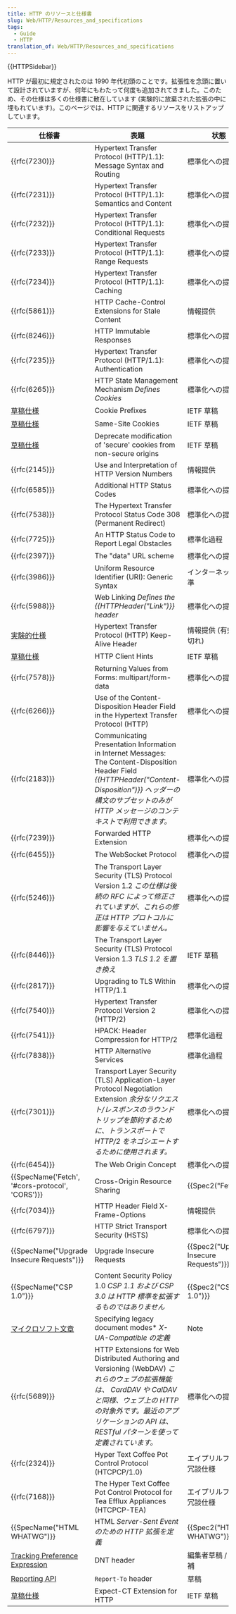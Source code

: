 ```yaml
---
title: HTTP のリソースと仕様書
slug: Web/HTTP/Resources_and_specifications
tags:
  - Guide
  - HTTP
translation_of: Web/HTTP/Resources_and_specifications
---
```

{{HTTPSidebar}}

HTTP が最初に規定されたのは 1990 年代初頭のことです。拡張性を念頭に置いて設計されていますが、何年にもわたって何度も追加されてきました。このため、その仕様は多くの仕様書に散在しています (実験的に放棄された拡張の中に埋もれています)。このページでは、HTTP に関連するリソースをリストアップしています。

| 仕様書                                                                                                 | 表題                                                                                                                                                                                                                                      | 状態                                                 |
| ------------------------------------------------------------------------------------------------------ | ----------------------------------------------------------------------------------------------------------------------------------------------------------------------------------------------------------------------------------------- | ---------------------------------------------------- |
| {{rfc(7230)}}                                                                                       | Hypertext Transfer Protocol (HTTP/1.1): Message Syntax and Routing                                                                                                                                                                        | 標準化への提唱                                       |
| {{rfc(7231)}}                                                                                       | Hypertext Transfer Protocol (HTTP/1.1): Semantics and Content                                                                                                                                                                             | 標準化への提唱                                       |
| {{rfc(7232)}}                                                                                       | Hypertext Transfer Protocol (HTTP/1.1): Conditional Requests                                                                                                                                                                              | 標準化への提唱                                       |
| {{rfc(7233)}}                                                                                       | Hypertext Transfer Protocol (HTTP/1.1): Range Requests                                                                                                                                                                                    | 標準化への提唱                                       |
| {{rfc(7234)}}                                                                                       | Hypertext Transfer Protocol (HTTP/1.1): Caching                                                                                                                                                                                           | 標準化への提唱                                       |
| {{rfc(5861)}}                                                                                       | HTTP Cache-Control Extensions for Stale Content                                                                                                                                                                                           | 情報提供                                             |
| {{rfc(8246)}}                                                                                       | HTTP Immutable Responses                                                                                                                                                                                                                  | 標準化への提唱                                       |
| {{rfc(7235)}}                                                                                       | Hypertext Transfer Protocol (HTTP/1.1): Authentication                                                                                                                                                                                    | 標準化への提唱                                       |
| {{rfc(6265)}}                                                                                       | HTTP State Management Mechanism _Defines Cookies_                                                                                                                                                                                         | 標準化への提唱                                       |
| [草稿仕様](https://tools.ietf.org/html/draft-ietf-httpbis-cookie-prefixes-00)                          | Cookie Prefixes                                                                                                                                                                                                                           | IETF 草稿                                            |
| [草稿仕様](https://tools.ietf.org/html/draft-ietf-httpbis-cookie-same-site-00)                         | Same-Site Cookies                                                                                                                                                                                                                         | IETF 草稿                                            |
| [草稿仕様](https://tools.ietf.org/html/draft-ietf-httpbis-cookie-alone-01)                             | Deprecate modification of 'secure' cookies from non-secure origins                                                                                                                                                                        | IETF 草稿                                            |
| {{rfc(2145)}}                                                                                       | Use and Interpretation of HTTP Version Numbers                                                                                                                                                                                            | 情報提供                                             |
| {{rfc(6585)}}                                                                                       | Additional HTTP Status Codes                                                                                                                                                                                                              | 標準化への提唱                                       |
| {{rfc(7538)}}                                                                                       | The Hypertext Transfer Protocol Status Code 308 (Permanent Redirect)                                                                                                                                                                      | 標準化への提唱                                       |
| {{rfc(7725)}}                                                                                       | An HTTP Status Code to Report Legal Obstacles                                                                                                                                                                                             | 標準化過程                                           |
| {{rfc(2397)}}                                                                                       | The "data" URL scheme                                                                                                                                                                                                                     | 標準化への提唱                                       |
| {{rfc(3986)}}                                                                                       | Uniform Resource Identifier (URI): Generic Syntax                                                                                                                                                                                         | インターネット標準                                   |
| {{rfc(5988)}}                                                                                       | Web Linking _Defines the {{HTTPHeader("Link")}} header_                                                                                                                                                                             | 標準化への提唱                                       |
| [実験的仕様](https://tools.ietf.org/id/draft-thomson-hybi-http-timeout-01.html)                        | Hypertext Transfer Protocol (HTTP) Keep-Alive Header                                                                                                                                                                                      | 情報提供 (有効期限切れ)                              |
| [草稿仕様](http://httpwg.org/http-extensions/client-hints.html)                                        | HTTP Client Hints                                                                                                                                                                                                                         | IETF 草稿                                            |
| {{rfc(7578)}}                                                                                       | Returning Values from Forms: multipart/form-data                                                                                                                                                                                          | 標準化への提唱                                       |
| {{rfc(6266)}}                                                                                       | Use of the Content-Disposition Header Field in the Hypertext Transfer Protocol (HTTP)                                                                                                                                                     | 標準化への提唱                                       |
| {{rfc(2183)}}                                                                                       | Communicating Presentation Information in Internet Messages: The Content-Disposition Header Field _{{HTTPHeader("Content-Disposition")}} ヘッダーの構文のサブセットのみが HTTP メッセージのコンテキストで利用できます。_       | 標準化への提唱                                       |
| {{rfc(7239)}}                                                                                       | Forwarded HTTP Extension                                                                                                                                                                                                                  | 標準化への提唱                                       |
| {{rfc(6455)}}                                                                                       | The WebSocket Protocol                                                                                                                                                                                                                    | 標準化への提唱                                       |
| {{rfc(5246)}}                                                                                       | The Transport Layer Security (TLS) Protocol Version 1.2 _この仕様は後続の RFC によって修正されていますが、これらの修正は HTTP プロトコルに影響を与えていません。_                                                                         | 標準化への提唱                                       |
| {{rfc(8446)}}                                                                                       | The Transport Layer Security (TLS) Protocol Version 1.3 _TLS 1.2 を置き換え_                                                                                                                                                              | IETF 草稿                                            |
| {{rfc(2817)}}                                                                                       | Upgrading to TLS Within HTTP/1.1                                                                                                                                                                                                          | 標準化への提唱                                       |
| {{rfc(7540)}}                                                                                       | Hypertext Transfer Protocol Version 2 (HTTP/2)                                                                                                                                                                                            | 標準化への提唱                                       |
| {{rfc(7541)}}                                                                                       | HPACK: Header Compression for HTTP/2                                                                                                                                                                                                      | 標準化過程                                           |
| {{rfc(7838)}}                                                                                       | HTTP Alternative Services                                                                                                                                                                                                                 | 標準化過程                                           |
| {{rfc(7301)}}                                                                                       | Transport Layer Security (TLS) Application-Layer Protocol Negotiation Extension _余分なリクエスト/レスポンスのラウンドトリップを節約するために、トランスポートで HTTP/2 をネゴシエートするために使用されます。_                           | 標準化への提唱                                       |
| {{rfc(6454)}}                                                                                       | The Web Origin Concept                                                                                                                                                                                                                    | 標準化への提唱                                       |
| {{SpecName('Fetch', '#cors-protocol', 'CORS')}}                                       | Cross-Origin Resource Sharing                                                                                                                                                                                                             | {{Spec2("Fetch")}}                             |
| {{rfc(7034)}}                                                                                       | HTTP Header Field X-Frame-Options                                                                                                                                                                                                         | 情報提供                                             |
| {{rfc(6797)}}                                                                                       | HTTP Strict Transport Security (HSTS)                                                                                                                                                                                                     | 標準化への提唱                                       |
| {{SpecName("Upgrade Insecure Requests")}}                                               | Upgrade Insecure Requests                                                                                                                                                                                                                 | {{Spec2("Upgrade Insecure Requests")}} |
| {{SpecName("CSP 1.0")}}                                                                       | Content Security Policy 1.0 _CSP 1.1 および CSP 3.0 は HTTP 標準を拡張するものではありません_                                                                                                                                             | {{Spec2("CSP 1.0")}}                         |
| [マイクロソフト文章](<https://msdn.microsoft.com/en-us/library/jj676915(v=vs.85).aspx>)                | Specifying legacy document modes\* _X-UA-Compatible の定義_                                                                                                                                                                               | Note                                                 |
| {{rfc(5689)}}                                                                                       | HTTP Extensions for Web Distributed Authoring and Versioning (WebDAV) _これらのウェブの拡張機能は、 CardDAV や CalDAV と同様、ウェブ上の HTTP の対象外です。最近のアプリケーションの API は、 RESTful パターンを使って定義されています。_ | 標準化への提唱                                       |
| {{rfc(2324)}}                                                                                       | Hyper Text Coffee Pot Control Protocol (HTCPCP/1.0)                                                                                                                                                                                       | エイプリルフール冗談仕様                             |
| {{rfc(7168)}}                                                                                       | The Hyper Text Coffee Pot Control Protocol for Tea Efflux Appliances (HTCPCP-TEA)                                                                                                                                                         | エイプリルフール冗談仕様                             |
| {{SpecName("HTML WHATWG")}}                                                                   | HTML _Server-Sent Event のための HTTP 拡張を定義_                                                                                                                                                                                         | {{Spec2("HTML WHATWG")}}                     |
| [Tracking Preference Expression](https://www.w3.org/2011/tracking-protection/drafts/tracking-dnt.html) | DNT header                                                                                                                                                                                                                                | 編集者草稿 / 勧告候補                                |
| [Reporting API](http://wicg.github.io/reporting/)                                                      | `Report-To` header                                                                                                                                                                                                                        | 草稿                                                 |
| [草稿仕様](https://tools.ietf.org/html/draft-ietf-httpbis-expect-ct-01)                                | Expect-CT Extension for HTTP                                                                                                                                                                                                              | IETF 草稿                                            |
